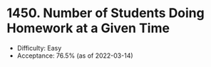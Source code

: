 # 1450. Number of Students Doing Homework at a Given Time
- Difficulty: Easy
- Acceptance: 76.5% (as of 2022-03-14)
